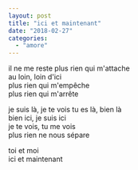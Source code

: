 ```yaml
---
layout: post
title: "ici et maintenant"
date: "2018-02-27"
categories:
  - "amore"
---
```


il ne me reste plus rien qui m'attache  
au loin, loin d'ici  
plus rien qui m'empêche  
plus rien qui m'arrête  

je suis là, je te vois
tu es là, bien là  
bien ici, je suis ici  
je te vois, tu me vois  
plus rien ne nous sépare  

toi et moi  
ici et maintenant  
